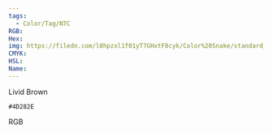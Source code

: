 ```yaml
---
tags:
  - Color/Tag/NTC
RGB:
Hex:
img: https://filedn.com/l0hpzxl1f01yT7GHxtF8cyk/Color%20Snake/standard_csv_to_svg//4D282E.svg
CMYK:
HSL:
Name:
---
```

Livid Brown
```palette
#4D282E
```
RGB
